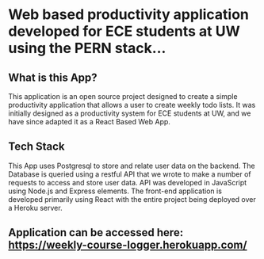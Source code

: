 # Web based productivity application developed for ECE students at UW using the PERN stack...

## What is this App?

This application is an open source project designed to create a simple productivity application that allows a user to create weekly todo lists. It was initially designed as a productivity system for ECE students at UW, and we have since adapted it as a React Based Web App.

## Tech Stack

This App uses Postgresql to store and relate user data on the backend. The Database is queried using a restful API that we wrote to make a number of requests to access and store user data.  API was developed in JavaScript using Node.js and Express elements. The front-end application is developed primarily using React with the entire project being deployed over a Heroku server.

## Application can be accessed here: https://weekly-course-logger.herokuapp.com/
